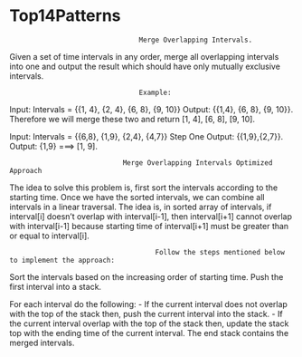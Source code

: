 # Top14Patterns

                                    Merge Overlapping Intervals.
Given a set of time intervals in any order, merge all overlapping intervals into one and output the result which should have only mutually exclusive intervals.

                                    Example:
Input: Intervals = {{1, 4}, {2, 4}, {6, 8}, {9, 10}}
Output: {{1,4}, {6, 8}, {9, 10}}.
Therefore we will merge these two and return [1, 4], [6, 8], [9, 10].

Input: Intervals = {{6,8}, {1,9}, {2,4}, {4,7}}
Step One Output:  {{1,9},{2,7}}.
Output: {1,9}  ===> [1, 9].

                                Merge Overlapping Intervals Optimized Approach
The idea to solve this problem is, first sort the intervals according to the starting time. 
Once we have the sorted intervals, we can combine all intervals in a linear traversal. 
The idea is, in sorted array of intervals, if interval[i] doesn’t overlap with interval[i-1], then interval[i+1] cannot overlap with interval[i-1] because starting time of interval[i+1] must be greater than or equal to interval[i].


                                        Follow the steps mentioned below to implement the approach:
Sort the intervals based on the increasing order of starting time.
Push the first interval into a stack.

For each interval do the following:
    - If the current interval does not overlap with the top of the stack then, push the current interval into the stack.
    - If the current interval overlap with the top of the stack then, update the stack top with the ending time of the current interval.
The end stack contains the merged intervals. 